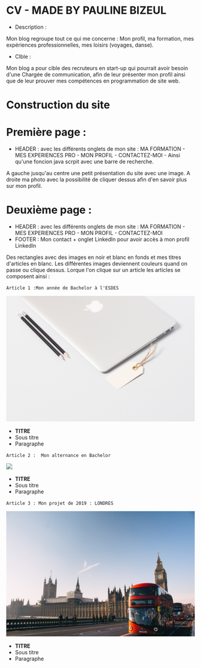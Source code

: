 # CV - MADE BY PAULINE BIZEUL 

- Description : 

Mon blog regroupe tout ce qui me concerne : Mon profil, ma formation, mes expériences professionnelles, mes loisirs (voyages, danse).

- CIble :

Mon blog a pour cible des recruteurs en start-up qui pourrait avoir besoin d'une Chargée de communication, afin de leur présenter mon profil ainsi que de leur prouver mes compétences en programmation de site web.

# Construction du site

# Première page : 

- HEADER : avec les différents onglets de mon site : MA FORMATION - MES EXPERIENCES PRO - MON PROFIL - CONTACTEZ-MOI - Ainsi qu'une foncion java scrpit avec une barre de recherche.

A gauche jusqu'au centre une petit présentation du site avec une image.
A droite ma photo avec la possibilité de cliquer dessus afin d'en savoir plus sur mon profil.





# Deuxième page :
- HEADER : avec les différents onglets de mon site : MA FORMATION - MES EXPERIENCES PRO - MON PROFIL - CONTACTEZ-MOI
- FOOTER : Mon contact + onglet LinkedIn pour avoir accès à mon profil LinkedIn

Des rectangles avec des images en noir et blanc en fonds et mes titres d'articles en blanc.  Les différentes images deviennent couleurs quand on passe ou clique dessus. 
Lorque l'on clique sur un article les articles se composent ainsi : 

``` 
Article 1 :Mon année de Bachelor à l'ESDES 
```
![](./img/mac.jpg)
- **TITRE**
- Sous titre
- Paragraphe

``` 
Article 2 :  Mon alternance en Bachelor 
```
![](./img/office.jpg)
- **TITRE**
- Sous titre
- Paragraphe

``` 
Article 3 : Mon projet de 2019 : LONDRES 
```
![](./img/LONDON.jpg)
- **TITRE**
- Sous titre
- Paragraphe



